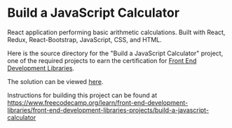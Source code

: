 # Build a JavaScript Calculator

React application performing basic arithmetic calculations. Built with React, Redux, React-Bootstrap, JavaScript, CSS, and HTML.

Here is the source directory for the "Build a JavaScript Calculator" project, one of the required projects to earn the certification for [Front End Development Libraries](https://www.freecodecamp.org/learn/front-end-development-libraries).

The solution can be viewed [here](https://hsumona.github.io/freecodecamp/front-end-development-libraries/javascript-calculator/).

Instructions for building this project can be found at https://www.freecodecamp.org/learn/front-end-development-libraries/front-end-development-libraries-projects/build-a-javascript-calculator
